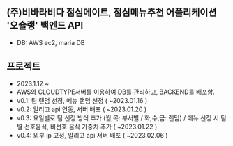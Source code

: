 ## (주)비바라비다 점심메이트, 점심메뉴추천 어플리케이션 '오슐랭' 백엔드 API
- DB: AWS ec2, maria DB
## 프로젝트
- 2023.1.12 ~ 
- AWS와 CLOUDTYPE서버를 이용하여 DB를 관리하고, BACKEND를 배포함.
- v0.1: 팀 랜덤 선정, 메뉴 랜덤 선정 ( ~2023.01.16 )
- v0.2: 알리고 api 연동, 서버 배포 ( ~2023.01.20 )
- v0.3: 요일별로 팀 선정 방식 추가 (월,목: 부서별 / 화,수,금: 랜덤) / 메뉴 선정 시 팀 별 선호음식, 비선호 음식 가중치 추가 ( ~2023.01.22 )
- v0.4: 외부 ip 고정, 알리고 api 서버 배포 ( ~2023.02.06 )

